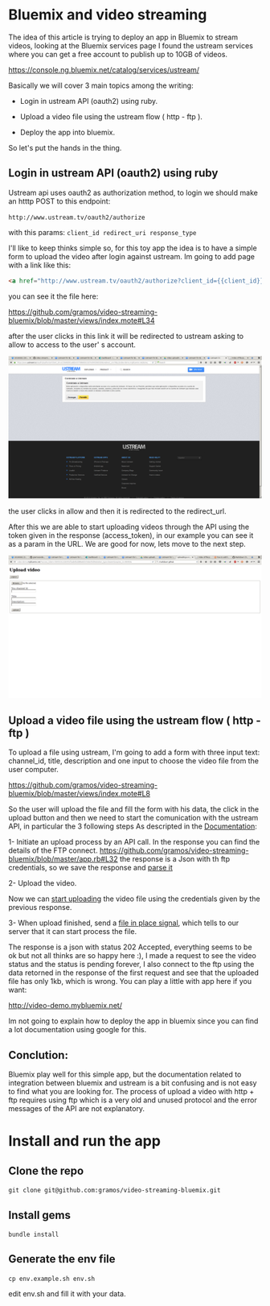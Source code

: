 Bluemix and video streaming
===========================

The idea of this article is trying to deploy an app in Bluemix
to stream videos, looking at the Bluemix services page I found
the ustream services where you can get a free account to publish
up to 10GB of videos.

https://console.ng.bluemix.net/catalog/services/ustream/

Basically we will cover 3 main topics among the writing:

* Login in ustream API (oauth2) using ruby.

* Upload a video file using the ustream flow ( http - ftp ).

* Deploy the app into bluemix.

So let's put the hands in the thing.

Login in ustream API (oauth2) using ruby
----------------------------------------

Ustream api uses oauth2 as authorization method, to
login we should make an htttp POST to this endpoint:

`http://www.ustream.tv/oauth2/authorize`

with this params: `client_id redirect_uri response_type`

I'll like to keep thinks simple so, for this toy app the idea is to have
a simple form to upload the video after login against ustream.
Im going to add page with a link like this:

```html
<a href="http://www.ustream.tv/oauth2/authorize?client_id={{client_id}}&redirect_uri={{redirect_uri}}&response_type=token">[ Login using Ustream ]</a>
```
you can see it the file here:

https://github.com/gramos/video-streaming-bluemix/blob/master/views/index.mote#L34

after the user clicks in this link it will be redirected to ustream asking to allow to
access to the user' s account.

![Ustream Allow page](https://raw.githubusercontent.com/gramos/video-streaming-bluemix/master/img/ustream-allow.png)

the user clicks in allow and then it is redirected to the redirect_url.

After this we are able to start uploading videos through the API using the
token given in the response (access_token), in our example you can see it
as a param in the URL.
We are good for now, lets move to the next step.

![Ustream Upload video page](https://raw.githubusercontent.com/gramos/video-streaming-bluemix/master/img/upload-video-form-page.png)

Upload a video file using the ustream flow ( http - ftp )
---------------------------------------------------------

To upload a file using ustream, I'm going to add a form  with three input text: channel_id, title, description and one input to choose the video file from the user computer.

https://github.com/gramos/video-streaming-bluemix/blob/master/views/index.mote#L8

So the user will upload the file and fill the form with his data, the click in the upload button and then we need to start the comunication with the ustream API, in particular the 3 following steps As descripted in the [Documentation](https://ibmcloud.ustream.tv/dashboard/api#APIFeaturesUploadVideos):

1- Initiate an upload process by an API call. In the response you can find the details of the FTP connect.
https://github.com/gramos/video-streaming-bluemix/blob/master/app.rb#L32
the response is a Json with th ftp credentials, so we save the response and [parse it](https://github.com/gramos/video-streaming-bluemix/blob/master/app.rb#L33)

2- Upload the video.

Now we can [start uploading](https://github.com/gramos/video-streaming-bluemix/blob/master/app.rb#L35) the video file using the credentials given by the previous response.

3- When upload finished, send a [file in place signal](https://github.com/gramos/video-streaming-bluemix/blob/master/app.rb#L45), which tells to our server that it can start process the file.

The response is a json with status 202 Accepted, everything seems to be ok but
not all thinks are so happy here :), I made a request to see the video status
and the status is pending forever, I also connect to the ftp using the data retorned in the
response of the first request and see that the uploaded file has only 1kb, which is wrong.
You can play a little with app here if you want:

http://video-demo.mybluemix.net/

Im not going to explain how to deploy the app in bluemix since you can find a lot documentation using google for this.

Conclution:
-----------

Bluemix play well for this simple app, but the documentation related to integration
between bluemix and ustream is a bit confusing and is not easy to find what you are looking for. The process of upload a video with http + ftp requires using ftp which is a very old and unused protocol and the error messages of the API are not explanatory.

Install and run the app
=======================


Clone the repo
--------------

    git clone git@github.com:gramos/video-streaming-bluemix.git

Install gems
------------

    bundle install

Generate the env file
----------------------

    cp env.example.sh env.sh

edit env.sh and fill it with your data.
